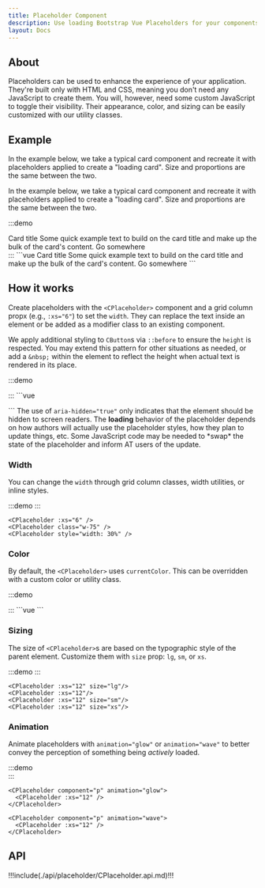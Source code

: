 ```yaml
---
title: Placeholder Component
description: Use loading Bootstrap Vue Placeholders for your components or pages to indicate something may still be loading. 
layout: Docs
---
```


## About

Placeholders can be used to enhance the experience of your application. They're built only with HTML and CSS, meaning you don't need any JavaScript to create them. You will, however, need some custom JavaScript to toggle their visibility. Their appearance, color, and sizing can be easily customized with our utility classes.


## Example

In the example below, we take a typical card component and recreate it with placeholders applied to create a "loading card". Size and proportions are the same between the two.

In the example below, we take a typical card component and recreate it with placeholders applied to create a "loading card". Size and proportions are the same between the two.


:::demo
<div class="d-flex justify-content-around">
  <CCard style="width: 18rem">
    <CCardImage orientation="top" :src="$withBase('/images/vue.jpg')" />
    <CCardBody>
      <CCardTitle>Card title</CCardTitle>
      <CCardText>
        Some quick example text to build on the card title and make up the bulk of the card's
        content.
      </CCardText>
      <CButton color="primary" href="#">Go somewhere</CButton>
    </CCardBody>
  </CCard>
  <CCard style="width: 18rem">
    <CCardImage component="svg" orientation="top" width="100%" height="162" xmlns="http://www.w3.org/2000/svg" role="img" aria-label="Placeholder" preserveAspectRatio="xMidYMid slice" focusable="false">
      <title>Placeholder</title><rect width="100%" height="100%" fill="#868e96"></rect>
    </CCardImage>  
    <CCardBody>
      <CCardTitle v-c-placeholder="{animation: 'glow', xs: 7}">
        <CPlaceholder :xs="6" />
      </CCardTitle>
      <CCardText v-c-placeholder="{animation: 'glow'}">
        <CPlaceholder :xs="7" />
        <CPlaceholder :xs="4" />
        <CPlaceholder :xs="4" />
        <CPlaceholder :xs="6" />
        <CPlaceholder :xs="8" />
      </CCardText>
      <CButton v-c-placeholder="{xs: 6}" color="primary" aria-hidden="true" disabled href="#" tabindex="-1"></CButton>
    </CCardBody>
  </CCard>
</div>
:::
```vue
<CCard style="width: 18rem">
  <CCardImage orientation="top" :src="$withBase('/images/vue.jpg')" />
  <CCardBody>
    <CCardTitle>Card title</CCardTitle>
    <CCardText>
      Some quick example text to build on the card title and make up the bulk of the card's
      content.
    </CCardText>
    <CButton color="primary" href="#">Go somewhere</CButton>
  </CCardBody>
</CCard>
<CCard style="width: 18rem">
  <CCardImage component="svg" orientation="top" width="100%" height="162" xmlns="http://www.w3.org/2000/svg" role="img" aria-label="Placeholder" preserveAspectRatio="xMidYMid slice" focusable="false">
    <title>Placeholder</title><rect width="100%" height="100%" fill="#868e96"></rect>
  </CCardImage>  
  <CCardBody>
    <CCardTitle v-c-placeholder="{animation: 'glow', xs: 7}">
      <CPlaceholder :xs="6" />
    </CCardTitle>
    <CCardText v-c-placeholder="{animation: 'glow'}">
      <CPlaceholder :xs="7" />
      <CPlaceholder :xs="4" />
      <CPlaceholder :xs="4" />
      <CPlaceholder :xs="6" />
      <CPlaceholder :xs="8" />
    </CCardText>
    <CButton v-c-placeholder="{xs: 6}" color="primary" aria-hidden="true" disabled href="#" tabindex="-1"></CButton>
  </CCardBody>
</CCard>
```

## How it works

Create placeholders with the `<CPlaceholder>` component and a grid column propx (e.g., `:xs="6"`) to set the `width`. They can replace the text inside an element or be added as a modifier class to an existing component.

We apply additional styling to `CButton`s via `::before` to ensure the `height` is respected. You may extend this pattern for other situations as needed, or add a `&nbsp;` within the element to reflect the height when actual text is rendered in its place.

:::demo
<p aria-hidden="true">
  <CPlaceholder :xs="6" />
</p>
<CButton v-c-placeholder="{xs: 4}" color="primary" aria-hidden="true" disabled href="#" tabindex="-1"></CButton>
:::
```vue
<p aria-hidden="true">
  <CPlaceholder :xs="6" />
</p>
<CButton v-c-placeholder="{xs: 4}" color="primary" aria-hidden="true" disabled href="#" tabindex="-1"></CButton>
```

<Callout class="mb-4" color="info">
  The use of <code>aria-hidden="true"</code> only indicates that the element should be hidden to screen readers. The <strong>loading</strong> behavior of the placeholder depends on how authors will actually use the placeholder styles, how they plan to update things, etc. Some JavaScript code may be needed to *swap* the state of the placeholder and inform AT users of the update.
</Callout>

### Width

You can change the `width` through grid column classes, width utilities, or inline styles.

:::demo
  <CPlaceholder :xs="6" />
  <CPlaceholder class="w-75" />
  <CPlaceholder style="width: 30%" />
:::
```vue
<CPlaceholder :xs="6" />
<CPlaceholder class="w-75" />
<CPlaceholder style="width: 30%" />
```

### Color

By default, the `<CPlaceholder>` uses `currentColor`. This can be overridden with a custom color or utility class.

:::demo
  <CPlaceholder :xs="12" />

  <CPlaceholder color="primary" :xs="12" />
  <CPlaceholder color="secondary" :xs="12" />
  <CPlaceholder color="success" :xs="12" />
  <CPlaceholder color="danger" :xs="12" />
  <CPlaceholder color="warning" :xs="12" />
  <CPlaceholder color="info" :xs="12" />
  <CPlaceholder color="light" :xs="12" />
  <CPlaceholder color="dark" :xs="12" />
:::
```vue
<CPlaceholder :xs="12" />

<CPlaceholder color="primary" :xs="12" />
<CPlaceholder color="secondary" :xs="12" />
<CPlaceholder color="success" :xs="12" />
<CPlaceholder color="danger" :xs="12" />
<CPlaceholder color="warning" :xs="12" />
<CPlaceholder color="info" :xs="12" />
<CPlaceholder color="light" :xs="12" />
<CPlaceholder color="dark" :xs="12" />
```

### Sizing

The size of `<CPlaceholder>`s are based on the typographic style of the parent element. Customize them with `size` prop: `lg`, `sm`, or `xs`.

:::demo
  <CPlaceholder :xs="12" size="lg"/>
  <CPlaceholder :xs="12"/>
  <CPlaceholder :xs="12" size="sm"/>
  <CPlaceholder :xs="12" size="xs"/>
:::
```vue
<CPlaceholder :xs="12" size="lg"/>
<CPlaceholder :xs="12"/>
<CPlaceholder :xs="12" size="sm"/>
<CPlaceholder :xs="12" size="xs"/>
```

### Animation

Animate placeholders with `animation="glow"` or `animation="wave"` to better convey the perception of something being _actively_ loaded.

:::demo
  <CPlaceholder component="p" animation="glow">
    <CPlaceholder :xs="12" />
  </CPlaceholder>  
  <CPlaceholder component="p" animation="wave">
    <CPlaceholder :xs="12" />
  </CPlaceholder> 
:::
```vue
<CPlaceholder component="p" animation="glow">
  <CPlaceholder :xs="12" />
</CPlaceholder>  

<CPlaceholder component="p" animation="wave">
  <CPlaceholder :xs="12" />
</CPlaceholder> 
```

## API

!!!include(./api/placeholder/CPlaceholder.api.md)!!!